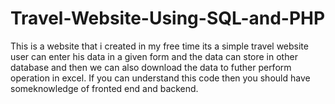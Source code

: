 # Travel-Website-Using-SQL-and-PHP
This is a website that i created in my free time its a simple travel website user can enter his data in a given form and the data can store in other database and then we can also download the data to futher perform operation in excel. If you can understand this code then you should have someknowledge of fronted end and backend.
